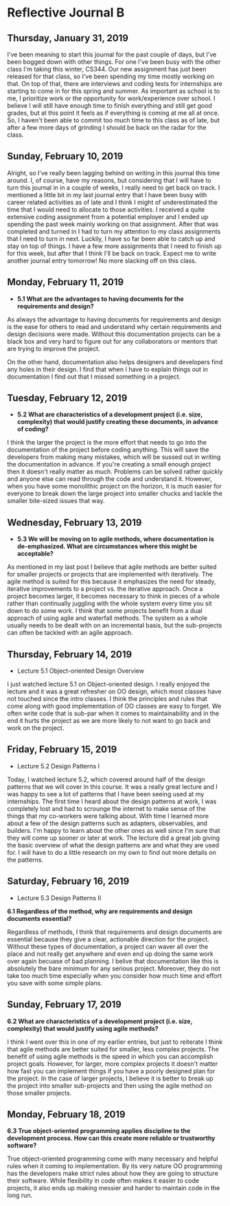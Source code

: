 # Reflective Journal B

## Thursday, January 31, 2019
I've been meaning to start this journal for the past couple of days, but I've been bogged down with other things. For one I've been busy with the other class I'm taking this winter, CS344. Our new assignment has just been released for that class, so I've been spending my time mostly working on that. On top of that, there are interviews and coding tests for internships are starting to come in for this spring and summer. As important as school is to me, I prioritize work or the opportunity for work/experience over school. I believe I will still have enough time to finish everything and still get good grades, but at this point it feels as if everything is coming at me all at once. So, I haven't been able to commit too much time to this class as of late, but after a few more days of grinding I should be back on the radar for the class.

## Sunday, February 10, 2019
Alright, so I've really been lagging behind on writing in this journal this time around. I, of course, have my reasons, but considering that I will have to turn this journal in in a couple of weeks, I really need to get back on track. I mentioned a little bit in my last journal entry that I have been busy with career related activities as of late and I think I might of underestimated the time that I would need to allocate to those activities. I received a quite extensive coding assignment from a potential employer and I ended up spending the past week mainly working on that assignment. After that was completed and turned in I had to turn my attention to my class assignments that I need to turn in next. Luckily, I have so far been able to catch up and stay on top of things. I have a few more assignments that I need to finish up for this week, but after that I think I'll be back on track. Expect me to write another journal entry tomorrow! No more slacking off on this class.

## Monday, February 11, 2019
* **5.1  What are the advantages to having documents for the requirements and design?**   

As always the advantage to having documents for requirements and design is the ease for others to read and understand why certain requirements and design decisions were made. Without this documentation projects can be a black box and very hard to figure out for any collaborators or mentors that are trying to improve the project. 

On the other hand, documentation also helps designers and developers find any holes in their design. I find that when I have to explain things out in documentation I find out that I missed something in a project. 

## Tuesday, February 12, 2019
* **5.2  What are characteristics of a development project (i.e. size, complexity) that would justify creating these documents, in advance of coding?**

I think the larger the project is the more effort that needs to go into the documentation of the project before coding anything. This will save the developers from making many mistakes, which will be sussed out in writing the documentation in advance. If you're creating a small enough project then it doesn't really matter as much. Problems can be solved rather quickly and anyone else can read through the code and understand it. However, when you have some monolithic project on the horizon, it is much easier for everyone to break down the large project into smaller chucks and tackle the smaller bite-sized issues that way. 

## Wednesday, February 13, 2019
* **5.3  We will be moving on to agile methods, where documentation is de-emphasized.  What are circumstances where this might be acceptable?**   

As mentioned in my last post I believe that agile methods are better suited for smaller projects or projects that are implemented with iteratively. The agile method is suited for this because it emphasizes the need for steady, iterative improvements to a project vs. the iterative approach. Once a project becomes larger, it becomes necessary to think in pieces of a whole rather than continually juggling with the whole system every time you sit down to do some work. I think that some projects benefit from a dual approach of using agile and waterfall methods. The system as a whole usually needs to be dealt with on an incremental basis, but the sub-projects can often be tackled with an agile approach. 

## Thursday, February 14, 2019
* Lecture 5.1 Object-oriented Design Overview

I just watched lecture 5.1 on Object-oriented design. I really enjoyed the lecture and it was a great refresher on OO design, which most classes have not touched since the intro classes. I think the principles and rules that come along with good implementation of OO classes are easy to forget. We often write code that is sub-par when it comes to maintainability and in the end it hurts the project as we are more likely to not want to go back and work on the project.

## Friday, February 15, 2019
* Lecture 5.2 Design Patterns I

Today, I watched lecture 5.2, which covered around half of the design patterns that we will cover in this course. It was a really great lecture and I was happy to see a lot of patterns that I have been seeing used at my internships. The first time I heard about the design patterns at work, I was completely lost and had to scrounge the internet to make sense of the things that my co-workers were talking about. With time I learned more about a few of the design patterns such as adapters, observables, and builders. I'm happy to learn about the other ones as well since I'm sure that they will come up sooner or later at work. The lecture did a great job giving the basic overview of what the design patterns are and what they are used for. I will have to do a little research on my own to find out more details on the patterns. 

## Saturday, February 16, 2019
* Lecture 5.3 Design Patterns II

**6.1  Regardless of the method, why are requirements and design documents essential?**

Regardless of methods, I think that requirements and design documents are essential because they give a clear, actionable direction for the project. Without these types of documentation, a project can waver all over the place and not really get anywhere and even end up doing the same work over again becuase of bad planning. I belive that documentation like this is absolutely the bare minimum for any serious project. Moreover, they do not take too much time especially when you consider how much time and effort you save with some simple plans.

## Sunday, February 17, 2019
**6.2  What are characteristics of a development project (i.e. size, complexity) that would justify using agile methods?**

I think I went over this in one of my earlier entries, but just to reiterate I think that agile methods are better suited for smaller, less complex projects. The benefit of using agile methods is the speed in which you can accomplish project goals. However, for larger, more complex projects it doesn't matter how fast you can implement things if you have a poorly designed plan for the project. In the case of larger projects, I believe it is better to break up the project into smaller sub-projects and then using the agile method on those smaller projects. 

## Monday, February 18, 2019
**6.3  True object-oriented programming applies discipline to the development process.  How can this create more reliable or trustworthy software?**

True object-oriented programming come with many necessary and helpful rules when it coming to implementation. By its very nature OO programming has the developers make strict rules about how they are going to structure their software. While flexibility in code often makes it easier to code projects, it also ends up making messier and harder to maintain code in the long run. 





